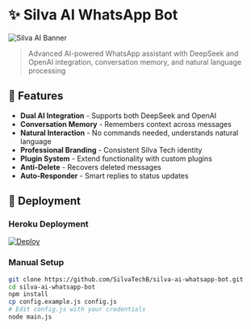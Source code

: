 # ✨ Silva AI WhatsApp Bot

![Silva AI Banner](https://files.catbox.moe/5uli5p.jpeg)

> Advanced AI-powered WhatsApp assistant with DeepSeek and OpenAI integration, conversation memory, and natural language processing

## 🌟 Features

- **Dual AI Integration** - Supports both DeepSeek and OpenAI
- **Conversation Memory** - Remembers context across messages
- **Natural Interaction** - No commands needed, understands natural language
- **Professional Branding** - Consistent Silva Tech identity
- **Plugin System** - Extend functionality with custom plugins
- **Anti-Delete** - Recovers deleted messages
- **Auto-Responder** - Smart replies to status updates

## 🚀 Deployment

### Heroku Deployment
[![Deploy](https://www.herokucdn.com/deploy/button.svg)](https://heroku.com/deploy)

### Manual Setup
```bash
git clone https://github.com/SilvaTechB/silva-ai-whatsapp-bot.git
cd silva-ai-whatsapp-bot
npm install
cp config.example.js config.js
# Edit config.js with your credentials
node main.js
